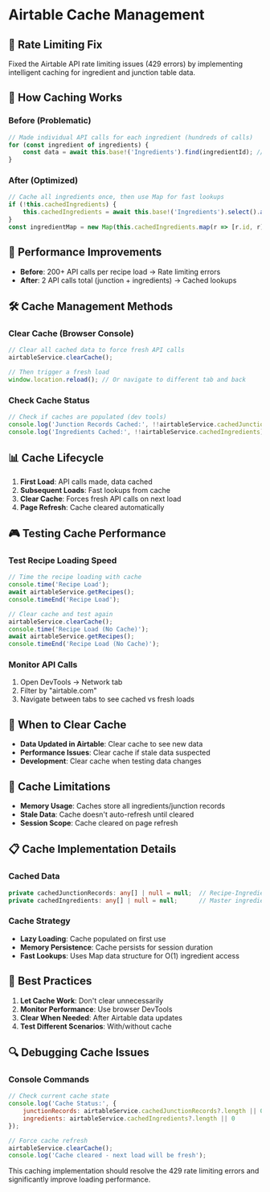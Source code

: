# Airtable Cache Management

## 🚀 Rate Limiting Fix

Fixed the Airtable API rate limiting issues (429 errors) by implementing intelligent caching for ingredient and junction table data.

## 🧠 How Caching Works

### Before (Problematic)
```javascript
// Made individual API calls for each ingredient (hundreds of calls)
for (const ingredient of ingredients) {
    const data = await this.base!('Ingredients').find(ingredientId); // 🔥 Rate limit!
}
```

### After (Optimized)
```javascript
// Cache all ingredients once, then use Map for fast lookups
if (!this.cachedIngredients) {
    this.cachedIngredients = await this.base!('Ingredients').select().all(); // ✅ One call
}
const ingredientMap = new Map(this.cachedIngredients.map(r => [r.id, r]));
```

## 🎯 Performance Improvements

- **Before**: 200+ API calls per recipe load → Rate limiting errors
- **After**: 2 API calls total (junction + ingredients) → Cached lookups

## 🛠️ Cache Management Methods

### Clear Cache (Browser Console)
```javascript
// Clear all cached data to force fresh API calls
airtableService.clearCache();

// Then trigger a fresh load
window.location.reload(); // Or navigate to different tab and back
```

### Check Cache Status
```javascript
// Check if caches are populated (dev tools)
console.log('Junction Records Cached:', !!airtableService.cachedJunctionRecords);
console.log('Ingredients Cached:', !!airtableService.cachedIngredients);
```

## 📊 Cache Lifecycle

1. **First Load**: API calls made, data cached
2. **Subsequent Loads**: Fast lookups from cache
3. **Clear Cache**: Forces fresh API calls on next load
4. **Page Refresh**: Cache cleared automatically

## 🎮 Testing Cache Performance

### Test Recipe Loading Speed
```javascript
// Time the recipe loading with cache
console.time('Recipe Load');
await airtableService.getRecipes();
console.timeEnd('Recipe Load');

// Clear cache and test again
airtableService.clearCache();
console.time('Recipe Load (No Cache)');
await airtableService.getRecipes();
console.timeEnd('Recipe Load (No Cache)');
```

### Monitor API Calls
1. Open DevTools → Network tab
2. Filter by "airtable.com"
3. Navigate between tabs to see cached vs fresh loads

## 🔧 When to Clear Cache

- **Data Updated in Airtable**: Clear cache to see new data
- **Performance Issues**: Clear cache if stale data suspected
- **Development**: Clear cache when testing data changes

## 🚨 Cache Limitations

- **Memory Usage**: Caches store all ingredients/junction records
- **Stale Data**: Cache doesn't auto-refresh until cleared
- **Session Scope**: Cache cleared on page refresh

## 📋 Cache Implementation Details

### Cached Data
```typescript
private cachedJunctionRecords: any[] | null = null;  // Recipe-Ingredient relationships
private cachedIngredients: any[] | null = null;      // Master ingredient data
```

### Cache Strategy
- **Lazy Loading**: Cache populated on first use
- **Memory Persistence**: Cache persists for session duration
- **Fast Lookups**: Uses Map data structure for O(1) ingredient access

## 🎯 Best Practices

1. **Let Cache Work**: Don't clear unnecessarily
2. **Monitor Performance**: Use browser DevTools
3. **Clear When Needed**: After Airtable data updates
4. **Test Different Scenarios**: With/without cache

## 🔍 Debugging Cache Issues

### Console Commands
```javascript
// Check current cache state
console.log('Cache Status:', {
    junctionRecords: airtableService.cachedJunctionRecords?.length || 0,
    ingredients: airtableService.cachedIngredients?.length || 0
});

// Force cache refresh
airtableService.clearCache();
console.log('Cache cleared - next load will be fresh');
```

This caching implementation should resolve the 429 rate limiting errors and significantly improve loading performance.